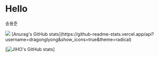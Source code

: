 # Hello

송용준


<img src="https://img.shields.io/badge/MySQL-4479A1?style=plastic&logo=MySQL&logoColor=white"/>
[Anurag's GitHub stats](https://github-readme-stats.vercel.app/api?username=dragonglyong&show_icons=true&theme=radical)

[![JIHO's GitHub stats](https://github-readme-stats.vercel.app/api?username=jiholee0&include_all_commits=true&theme=nord&hide_border=true&count_private=true)]
